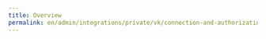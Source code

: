 ```yaml
---
title: Overview
permalink: en/admin/integrations/private/vk/сonnection-and-authorization.html
---
```


